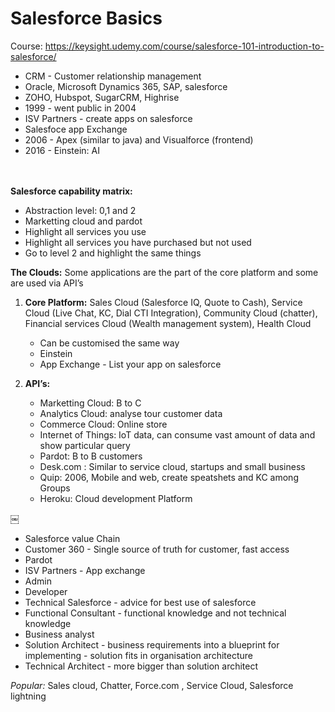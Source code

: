 <h1> Salesforce Basics </h1>

Course: https://keysight.udemy.com/course/salesforce-101-introduction-to-salesforce/

- CRM - Customer relationship management 
- Oracle, Microsoft Dynamics 365, SAP, salesforce 
- ZOHO, Hubspot, SugarCRM, Highrise 
- 1999 - went public in 2004 
- ISV Partners - create apps on salesforce 
- Salesfoce app Exchange 
- 2006 - Apex (similar to java) and Visualforce (frontend)
- 2016 - Einstein: AI 

<br> </br>
**Salesforce capability matrix:**
- Abstraction level: 0,1 and 2
- Marketting cloud and pardot 
- Highlight all services you use 
- Highlight all services you have purchased but not used 
- Go to level 2 and highlight the same things 

**The Clouds:**
Some applications are the part of the core platform and some are used via API’s

1. **Core Platform:** Sales Cloud (Salesforce IQ, Quote to Cash), Service Cloud (Live Chat, KC, Dial CTI Integration), Community Cloud (chatter), Financial services Cloud (Wealth management system), Health Cloud 
    - Can be customised the same way 
    - Einstein 
    - App Exchange - List your app on salesforce 

2. **API’s:**
    - Marketting Cloud: B to C  
    - Analytics Cloud: analyse tour customer data 
    - Commerce Cloud: Online store 
    - Internet of Things: IoT data, can consume vast amount of data and show particular query 
    - Pardot: B to B customers 
    - Desk.com : Similar to service cloud, startups and small business 
    - Quip: 2006, Mobile and web, create speatshets and KC among Groups
    - Heroku: Cloud development Platform

￼

- Salesforce value Chain
- Customer 360 - Single source of truth for customer, fast access 
- Pardot 
- ISV Partners - App exchange 
- Admin
- Developer 
- Technical Salesforce - advice for best use of salesforce 
- Functional Consultant - functional knowledge and not technical knowledge 
- Business analyst 
- Solution Architect - business requirements into a blueprint for implementing - solution fits in organisation architecture 
- Technical Architect - more bigger than solution architect 


*Popular:* Sales cloud, Chatter, Force.com , Service Cloud, Salesforce lightning 